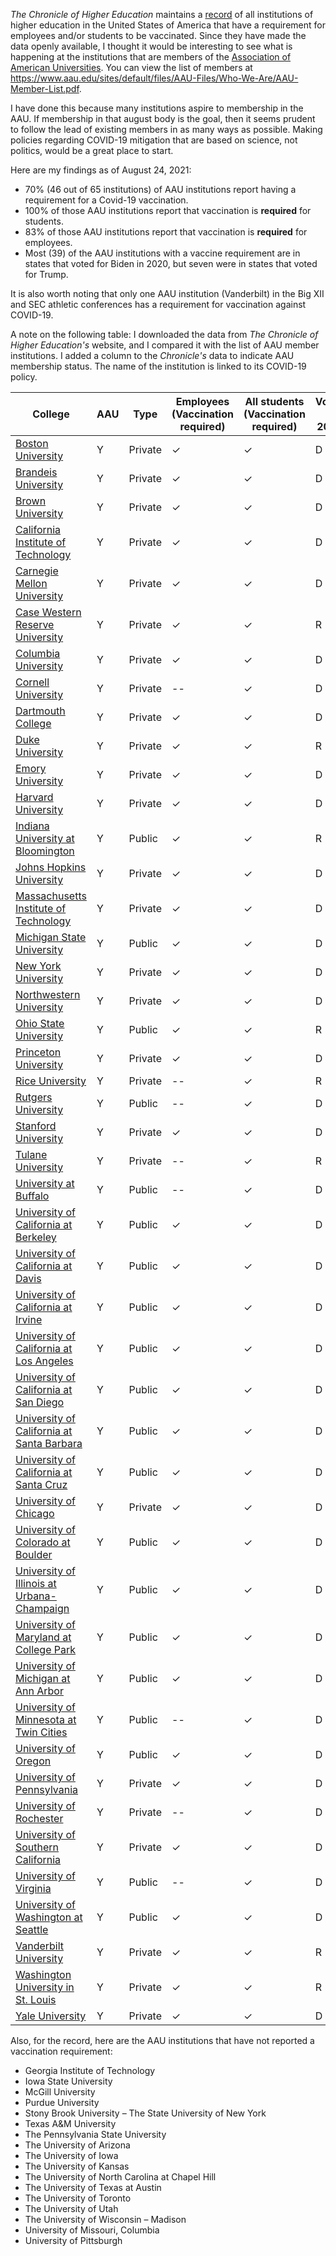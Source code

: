 _The Chronicle of Higher Education_ maintains a [record](https://chronicle.com/blogs/live-coronavirus-updates/heres-a-list-of-colleges-that-will-require-students-to-be-vaccinated-against-covid-19) of all institutions of higher education in the United States of America that have a requirement for employees and/or students to be vaccinated. Since they have made the data openly available, I thought it would be interesting to see what is happening at the institutions that are members of the [Association of American Universities](https://www.aau.edu/). You can view the list of members at <https://www.aau.edu/sites/default/files/AAU-Files/Who-We-Are/AAU-Member-List.pdf>.

I have done this because many institutions aspire to membership in the AAU. If membership in that august body is the goal, then it seems prudent to follow the lead of existing members in as many ways as possible. Making policies regarding COVID-19 mitigation that are based on science, not politics, would be a great place to start.

Here are my findings as of August 24, 2021:

- 70% (46 out of 65 institutions) of AAU institutions report having a requirement for a Covid-19 vaccination.
- 100% of those AAU institutions report that vaccination is **required** for students.
- 83% of those AAU institutions report that vaccination is **required** for employees.
- Most (39) of the AAU institutions with a vaccine requirement are in states that voted for Biden in 2020, but seven were in states that voted for Trump.

It is also worth noting that only one AAU institution (Vanderbilt) in the Big XII and SEC athletic conferences has a requirement for vaccination against COVID-19.

A note on the following table: I downloaded the data from _The Chronicle of Higher Education's_ website, and I compared it with the list of AAU member institutions. I added a column to the _Chronicle's_ data to indicate AAU membership status. The name of the institution is linked to its COVID-19 policy.

| College                                                                                                                                                                                                          | AAU | Type    | Employees (Vaccination required) | All students (Vaccination required) | Voted in 2020 |
| ---------------------------------------------------------------------------------------------------------------------------------------------------------------------------------------------------------------- | --- | ------- | -------------------------------- | ----------------------------------- | ------------- |
| [Boston University](https://www.bu.edu/president/vaccination-and-the-fall-semester-at-boston-university/)                                                                                                        | Y   | Private | ✓                                | ✓                                   | D             |
| [Brandeis University](https://www.brandeis.edu/covid-19/policies/campus-updates/2021-04-26-vaccine-requirement.html)                                                                                             | Y   | Private | ✓                                | ✓                                   | D             |
| [Brown University](https://www.providencejournal.com/story/news/2021/04/06/brown-begin-requiring-vaccines-students-come-fall/7107713002/)                                                                        | Y   | Private | ✓                                | ✓                                   | D             |
| [California Institute of Technology](https://studentaffairs.caltech.edu/policies/vaccination-policy)                                                                                                             | Y   | Private | ✓                                | ✓                                   | D             |
| [Carnegie Mellon University](https://www.cmu.edu/coronavirus/news-and-communications/communications-archive/2021/may/vaccine-requirements-for-fall-semester.html)                                                | Y   | Private | ✓                                | ✓                                   | D             |
| [Case Western Reserve University](https://case.edu/covid19/covid-19-communications/vaccination-requirements-case-western-reserve-university)                                                                     | Y   | Private | ✓                                | ✓                                   | R             |
| [Columbia University](https://covid19.columbia.edu/news/fall-2021-vaccine-policy-update)                                                                                                                         | Y   | Private | ✓                                | ✓                                   | D             |
| [Cornell University](https://news.cornell.edu/stories/2021/04/cornell-releases-plans-fall-return-campus)                                                                                                         | Y   | Private | --                               | ✓                                   | D             |
| [Dartmouth College](https://www.thedartmouth.com/article/2021/04/college-will-require-vaccination-to-return-this-fall)                                                                                           | Y   | Private | ✓                                | ✓                                   | D             |
| [Duke University](https://today.duke.edu/2021/04/student-vaccination-requirements-fall-semester)                                                                                                                 | Y   | Private | ✓                                | ✓                                   | R             |
| [Emory University](https://twitter.com/gregfenves/status/1384176713593094144?s=21)                                                                                                                               | Y   | Private | ✓                                | ✓                                   | D             |
| [Harvard University](https://www.harvard.edu/president/news/2021/covid-19-updates-and-vaccination-at-harvard/)                                                                                                   | Y   | Private | ✓                                | ✓                                   | D             |
| [Indiana University at Bloomington](https://www.iu.edu/covid/prevention/covid-19-vaccine.html)                                                                                                                   | Y   | Public  | ✓                                | ✓                                   | R             |
| [Johns Hopkins University](https://hub.jhu.edu/2021/04/09/fall-return-to-campus-planning/?mc_cid=a95b995103&mc_eid=658804808d)                                                                                   | Y   | Private | ✓                                | ✓                                   | D             |
| [Massachusetts Institute of Technology](http://inj9.mjt.lu/nl2/inj9/miuv5.html?m=AVUAAC0Wl0UAAcrpphwAAAJYdLEAAAAASwUAJSExAAiQzwBgjH8pI8uQr74_QCSKDl0IDI2-zwAIIWc&b=7a229fb6&e=06355d55&x=FedvQbyvA5Jkzbkam6ng7g) | Y   | Private | ✓                                | ✓                                   | D             |
| [Michigan State University](https://president.msu.edu/communications/messages-statements/2021_community_letters/2021-07-30-mask-vaccine-requirement.html)                                                        | Y   | Public  | ✓                                | ✓                                   | D             |
| [New York University](https://www.nyu.edu/life/safety-health-wellness/coronavirus-information/safety-and-health/covid-19-vaccine/vaccine-questions-and-support/vaccine-requirement.html)                         | Y   | Private | ✓                                | ✓                                   | D             |
| [Northwestern University](https://www.northwestern.edu/coronavirus-covid-19-updates/health/vaccine/)                                                                                                             | Y   | Private | ✓                                | ✓                                   | D             |
| [Ohio State University](https://news.osu.edu/ohio-state-announces-vaccination-requirement/) | Y   | Public | ✓                                | ✓                                   | R             |
| [Princeton University](https://www.princeton.edu/news/2021/04/20/university-will-require-all-undergraduate-and-graduate-students-receive-covid-19)                                                               | Y   | Private | ✓                                | ✓                                   | D             |
| [Rice University](https://coronavirus.rice.edu/news/president-planning-fall-semester)                                                                                                                            | Y   | Private | --                               | ✓                                   | R             |
| [Rutgers University](https://www.rutgers.edu/news/rutgers-require-covid-19-vaccine-students)                                                                                                                     | Y   | Public  | --                               | ✓                                   | D             |
| [Stanford University](https://news.stanford.edu/today/2021/04/22/student-vaccination-fall/)                                                                                                                      | Y   | Private | ✓                                | ✓                                   | D             |
| [Tulane University](https://tulane.edu/covid-19/vaccine)                                                                                                                                                         | Y   | Private | --                               | ✓                                   | R             |
| [University at Buffalo](https://twitter.com/NYGovCuomo/status/1391784406453477383?s=20)                                                                                                                          | Y   | Public  | --                               | ✓                                   | D             |
| [University of California at Berkeley](https://www.universityofcalifornia.edu/press-room/uc-encourages-covid-19-vaccinations-university-communities-while-reviewing-policy)                                      | Y   | Public  | ✓                                | ✓                                   | D             |
| [University of California at Davis](https://www.universityofcalifornia.edu/press-room/uc-encourages-covid-19-vaccinations-university-communities-while-reviewing-policy)                                         | Y   | Public  | ✓                                | ✓                                   | D             |
| [University of California at Irvine](https://www.universityofcalifornia.edu/press-room/uc-encourages-covid-19-vaccinations-university-communities-while-reviewing-policy)                                        | Y   | Public  | ✓                                | ✓                                   | D             |
| [University of California at Los Angeles](https://www.universityofcalifornia.edu/press-room/uc-encourages-covid-19-vaccinations-university-communities-while-reviewing-policy)                                   | Y   | Public  | ✓                                | ✓                                   | D             |
| [University of California at San Diego](https://www.universityofcalifornia.edu/press-room/uc-encourages-covid-19-vaccinations-university-communities-while-reviewing-policy)                                     | Y   | Public  | ✓                                | ✓                                   | D             |
| [University of California at Santa Barbara](https://www.universityofcalifornia.edu/press-room/uc-encourages-covid-19-vaccinations-university-communities-while-reviewing-policy)                                 | Y   | Public  | ✓                                | ✓                                   | D             |
| [University of California at Santa Cruz](https://www.universityofcalifornia.edu/press-room/uc-encourages-covid-19-vaccinations-university-communities-while-reviewing-policy)                                    | Y   | Public  | ✓                                | ✓                                   | D             |
| [University of Chicago](https://news.uchicago.edu/story/university-announces-covid-19-vaccine-requirement-all-students)                                                                                          | Y   | Private | ✓                                | ✓                                   | D             |
| [University of Colorado at Boulder](https://president.cu.edu/statements/cu-requires-vaccine-fall-semester-2021)                                                                                                  | Y   | Public  | ✓                                | ✓                                   | D             |
| [University of Illinois at Urbana-Champaign](https://massmail.illinois.edu/massmail/1167605264.html)                                                                                                   | Y   | Public  | ✓                                | ✓                                   | D             |
| [University of Maryland at College Park](https://www.usmd.edu/newsroom/news/2154)                                                                                                                                | Y   | Public  | ✓                                | ✓                                   | D             |
| [University of Michigan at Ann Arbor](https://www.michigandaily.com/administration/u-m-to-require-vaccinations-against-covid-19-for-all-students-living-in-residence-halls-next-fall/)                           | Y   | Public  | ✓                                | ✓                                   | D             |
| [University of Minnesota at Twin Cities](https://safe-campus.umn.edu/return-campus/get-the-vax)                                                                                                                  | Y   | Public  | --                               | ✓                                   | D             |
| [University of Oregon](https://around.uoregon.edu/content/uo-require-covid-19-vaccinations-students-employees)                                                                                                   | Y   | Public  | ✓                                | ✓                                   | D             |
| [University of Pennsylvania](https://penntoday.upenn.edu/announcements/update-penns-plans-fall-semester)                                                                                                         | Y   | Private | ✓                                | ✓                                   | D             |
| [University of Rochester](https://www.rochester.edu/coronavirus-update/university-to-require-covid-19-vaccination-for-students-for-upcoming-academic-year/)                                                      | Y   | Private | --                               | ✓                                   | D             |
| [University of Southern California](https://policy.usc.edu/covid-19-vaccination-program/)                                                                                                                        | Y   | Private | ✓                                | ✓                                   | D             |
| [University of Virginia](https://coronavirus.virginia.edu/updates/important-information-about-fall-2021)                                                                                                         | Y   | Public  | --                               | ✓                                   | D             |
| [University of Washington at Seattle](https://www.washington.edu/coronavirus/2021/05/03/uw-student-vaccination-requirement/)                                                                                     | Y   | Public  | ✓                                | ✓                                   | D             |
| [Vanderbilt University](https://www.vanderbilt.edu/coronavirus/)                                                                                                                                                 | Y   | Private | ✓                                | ✓                                   | R             |
| [Washington University in St. Louis](https://covid19.wustl.edu/covid-19-vaccine-requirement/)                                                                                                                    | Y   | Private | ✓                                | ✓                                   | R             |
| [Yale University](https://www.wfsb.com/news/yale-university-requiring-all-students-to-get-vaccinated-before-returning-to-campus/article_6d599bfc-a121-11eb-8fe8-4f87c780682c.html)                               | Y   | Private | ✓                                | ✓                                   | D             |

Also, for the record, here are the AAU institutions that have not reported a vaccination requirement:

- Georgia Institute of Technology
- Iowa State University
- McGill University
- Purdue University
- Stony Brook University – The State University of New York
- Texas A&M University
- The Pennsylvania State University
- The University of Arizona
- The University of Iowa
- The University of Kansas
- The University of North Carolina at Chapel Hill
- The University of Texas at Austin
- The University of Toronto
- The University of Utah
- The University of Wisconsin – Madison
- University of Missouri, Columbia
- University of Pittsburgh
